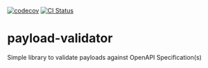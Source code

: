 [![codecov](https://codecov.io/gh/idemio/OASert/branch/main/graph/badge.svg)](https://codecov.io/gh/idemio/OASert)
[![CI Status](https://github.com/idemio/OASert/workflows/Rust/badge.svg)](https://github.com/idemio/OASert/actions)
# payload-validator
Simple library to validate payloads against OpenAPI Specification(s)


